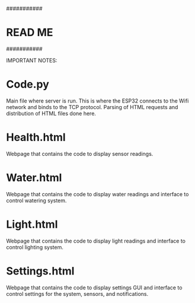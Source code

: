 ###########
# READ ME #
###########

IMPORTANT NOTES: 


Code.py
==========
Main file where server is run. This is where the ESP32 connects to the Wifi network and binds to the TCP protocol. 
Parsing of HTML requests and distribution of HTML files done here. 

Health.html
==========
Webpage that contains the code to display sensor readings.

Water.html
==========
Webpage that contains the code to display water readings and interface to control watering system. 

Light.html
==========
Webpage that contains the code to display light readings and interface to control lighting system. 


Settings.html
==========
Webpage that contains the code to display settings GUI and interface to control settings for the system, sensors, and notifications.


